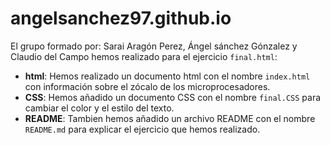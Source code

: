 # angelsanchez97.github.io

El grupo formado por: Sarai Aragón Perez, Ángel sánchez Gónzalez y Claudio del Campo hemos realizado para el ejercicio `final.html`:
* **html**: Hemos realizado un documento html con el nombre `index.html` con información sobre el zócalo de los microprocesadores.
* **CSS**: Hemos añadido un documento CSS con el nombre `final.CSS` para cambiar el color y el estilo del texto.
* **README**: Tambien hemos añadido un archivo README con el nombre `README.md` para explicar el ejercicio que hemos realizado.

